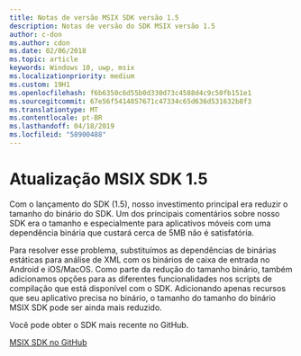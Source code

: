 ```yaml
---
title: Notas de versão MSIX SDK versão 1.5
description: Notas de versão do SDK MSIX versão 1.5
author: c-don
ms.author: cdon
ms.date: 02/06/2018
ms.topic: article
keywords: Windows 10, uwp, msix
ms.localizationpriority: medium
ms.custom: 19H1
ms.openlocfilehash: f6b6350c6d55b0d330d73c4588d4c9c50fb151e1
ms.sourcegitcommit: 67e56f5414857671c47334c65d636d531632b8f3
ms.translationtype: MT
ms.contentlocale: pt-BR
ms.lasthandoff: 04/18/2019
ms.locfileid: "58900488"
---
```

# <a name="msix-sdk-15-update"></a>Atualização MSIX SDK 1.5

Com o lançamento do SDK (1.5), nosso investimento principal era reduzir o tamanho do binário do SDK. Um dos principais comentários sobre nosso SDK era o tamanho e especialmente para aplicativos móveis com uma dependência binária que custará cerca de 5MB não é satisfatória. 

Para resolver esse problema, substituímos as dependências de binárias estáticas para análise de XML com os binários de caixa de entrada no Android e iOS/MacOS. Como parte da redução do tamanho binário, também adicionamos opções para as diferentes funcionalidades nos scripts de compilação que está disponível com o SDK. Adicionando apenas recursos que seu aplicativo precisa no binário, o tamanho do tamanho do binário MSIX SDK pode ser ainda mais reduzido. 

Você pode obter o SDK mais recente no GitHub. 

<div class="nextstepaction"><p><a class="x-hidden-focus" href="https://github.com/Microsoft/msix-packaging/tree/release_v1.5" data-linktype="external">MSIX SDK no GitHub</a></p></div>

